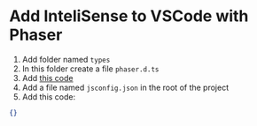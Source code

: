 # Add InteliSense to VSCode with Phaser

1. Add folder named ``types``
2. In this folder create a file ``phaser.d.ts``
3. Add [this code](https://raw.githubusercontent.com/phaserjs/phaser/master/types/phaser.d.ts)
4. Add a file named ``jsconfig.json`` in the root of the project
5. Add this code:
```json
{}
```
